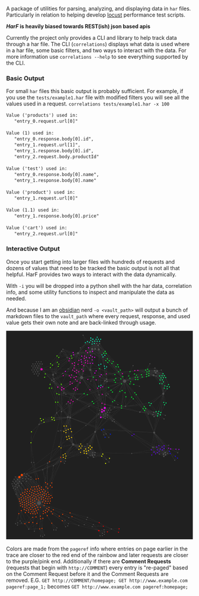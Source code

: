 A package of utilities for parsing, analyzing, and displaying data in `har` files.
Particularly in relation to helping develop [locust](https://locust.io/) performance test scripts.

***HarF* is heavily biased towards REST(ish) json based apis**

Currently the project only provides a CLI and library to help track data through a har file.
The CLI (`correlations`) displays what data is used where in a har file, some basic filters, and two ways to interact with the data. 
For more information use `correlations --help` to see everything supported by the CLI.

### Basic Output
For small `har` files this basic output is probably sufficient.
For example, if you use the `tests/example1.har` file with modified filters you will see all the values used in a request. `correlations tests/example1.har -x 100`
```
Value ('products') used in:  
   "entry_0.request.url[0]"  
  
Value (1) used in:  
   "entry_0.response.body[0].id",  
   "entry_1.request.url[1]",  
   "entry_1.response.body[0].id",  
   "entry_2.request.body.productId"  
  
Value ('test') used in:  
   "entry_0.response.body[0].name",  
   "entry_1.response.body[0].name"  
  
Value ('product') used in:  
   "entry_1.request.url[0]"  
  
Value (1.1) used in:  
   "entry_1.response.body[0].price"  
  
Value ('cart') used in:  
   "entry_2.request.url[0]"
```

### Interactive Output
Once you start getting into larger files with hundreds of requests and dozens of values that need to be tracked the basic output is not all that helpful.
HarF provides two ways to interact with the data dynamically.

With `-i` you will be dropped into a python shell with the har data, correlation info, and some utility functions to inspect and manipulate the data as needed.

And because I am an [obsidian](https://obsidian.md/) nerd `-o <vault_path>` will output a bunch of markdown files to the `vault_path` where every request, response, and used value gets their own note and are back-linked through usage.

![Example Obsidian graph of linked HAR data](https://github.com/MystiriodisLykos/harf/blob/dev/assets/obsidian_example.png?raw=true)

Colors are made from the `pageref` info where entries on page earlier in the trace are closer to the red end of the rainbow and later requests are closer to the purple/pink end.
Additionally if there are **Comment Requests** (requests that begin with `http://COMMENT`) every entry is "re-paged" based on the Comment Request before it and the Comment Requests are removed.
E.G. `GET http://COMMENT/homepage; GET http://www.example.com pageref:page_1;` becomes `GET http://www.example.com pageref:homepage;`
